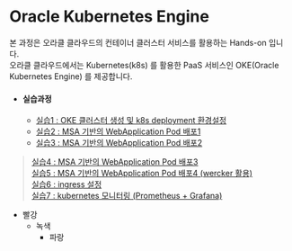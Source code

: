 # Oracle Kubernetes Engine
본 과정은 오라클 클라우드의 컨테이너 클러스터 서비스를 활용하는 Hands-on 입니다.  
오라클 클라우드에서는 Kubernetes(k8s) 를 활용한 PaaS 서비스인 OKE(Oracle Kubernetes Engine) 를 제공합니다.  
  
  
* #### 실습과정
  * [실습1 : OKE 클러스터 생성 및 k8s deployment 환경설정](/HandsOnLab100.md)  
  * [실습2 : MSA 기반의 WebApplication Pod 배포1](/HandsOnLab200.md)  
  * [실습3 : MSA 기반의 WebApplication Pod 배포2](/HandsOnLab300.md)  
>[실습4 : MSA 기반의 WebApplication Pod 배포3](/HandsOnLab400.md)  
>[실습5 : MSA 기반의 WebApplication Pod 배포4 (wercker 활용)](/HandsOnLab500.md)  
>[실습6 : ingress 설정](/HandsOnLab600.md)  
>[실습7 : kubernetes 모니터링 (Prometheus + Grafana)](/HandsOnLab700.md)  
<!-- + [실습8 : kubernetes 모니터링 (EFK)](/HandsOnLab800.md)  
+ [실습9 : istio](/HandsOnLab900.md) -->

* 빨강
  * 녹색
    * 파랑
